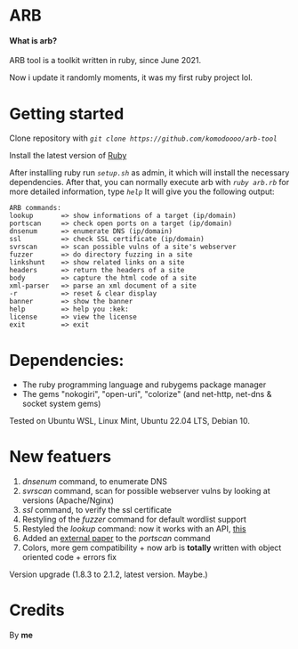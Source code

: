 # ARB 
#### What is arb? 

ARB tool is a toolkit written in ruby, since June 2021.

Now i update it randomly moments, it was my first ruby project lol.

# Getting started
Clone repository with _`git clone https://github.com/komodoooo/arb-tool`_

Install the latest version of [Ruby](https://www.ruby-lang.org/en/downloads/)

After installing ruby run _`setup.sh`_ as admin, it which will install the necessary dependencies. After that, you can normally execute arb with _`ruby arb.rb`_ for more detailed information, type _`help`_
It will give you the following output:

```
ARB commands:
lookup       => show informations of a target (ip/domain)
portscan     => check open ports on a target (ip/domain)
dnsenum      => enumerate DNS (ip/domain)
ssl          => check SSL certificate (ip/domain)
svrscan      => scan possible vulns of a site's webserver
fuzzer       => do directory fuzzing in a site
linkshunt    => show related links on a site
headers      => return the headers of a site
body         => capture the html code of a site
xml-parser   => parse an xml document of a site
-r           => reset & clear display
banner       => show the banner
help         => help you :kek:
license      => view the license
exit         => exit
```

# Dependencies:

- The ruby programming language and rubygems package manager
- The gems "nokogiri", "open-uri", "colorize" (and net-http, net-dns & socket system gems)

Tested on Ubuntu WSL, Linux Mint, Ubuntu 22.04 LTS, Debian 10.

# New featuers
1) _dnsenum_ command, to enumerate DNS
2) _svrscan_ command, scan for possible webserver vulns by looking at versions (Apache/Nginx)
3) _ssl_ command, to verify the ssl certificate
4) Restyling of the _fuzzer_ command for default wordlist support
5) Restyled the _lookup_ command: now it works with an API, [this](https://ipwhois.app)
6) Added an [external paper](https://www.speedguide.net) to the _portscan_ command
7) Colors, more gem compatibility + now arb is **totally** written with object oriented code + errors fix
 

Version upgrade (1.8.3 to 2.1.2, latest version. Maybe.)


# Credits

By **me**
